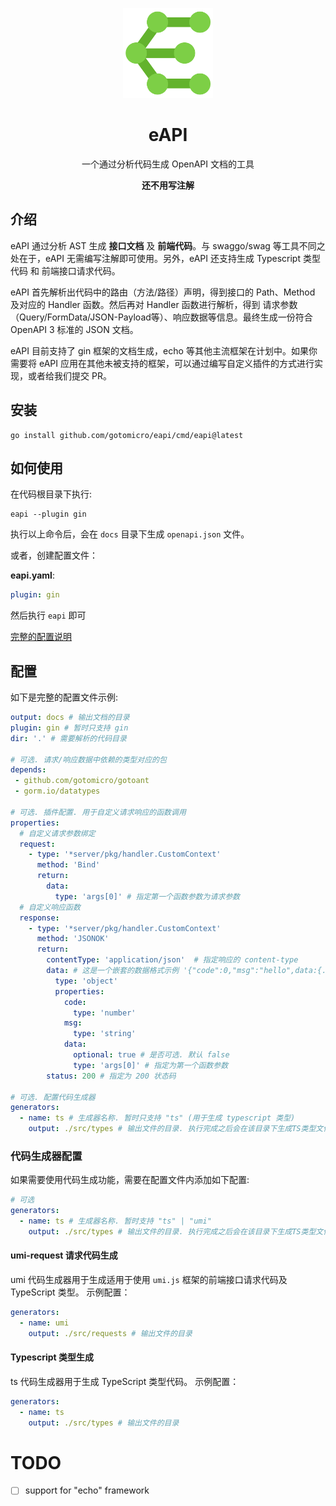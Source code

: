 <p align="center">
  <img width="144px" src="docs/logo.png" />
</p>

<h1 align="center">eAPI</h1>
<p align="center">一个通过分析代码生成 OpenAPI 文档的工具</p>
<p align="center"><b>还不用写注解</b></p>

## 介绍

eAPI 通过分析 AST 生成 **接口文档** 及 **前端代码**。与 swaggo/swag 等工具不同之处在于，eAPI 无需编写注解即可使用。另外，eAPI 还支持生成 Typescript 类型代码 和 前端接口请求代码。

eAPI 首先解析出代码中的路由（方法/路径）声明，得到接口的 Path、Method 及对应的 Handler 函数。然后再对 Handler 函数进行解析，得到 请求参数（Query/FormData/JSON-Payload等）、响应数据等信息。最终生成一份符合 OpenAPI 3 标准的 JSON 文档。

eAPI 目前支持了 gin 框架的文档生成，echo 等其他主流框架在计划中。如果你需要将 eAPI 应用在其他未被支持的框架，可以通过编写自定义插件的方式进行实现，或者给我们提交 PR。

## 安装

```shell
go install github.com/gotomicro/eapi/cmd/eapi@latest
```

## 如何使用

在代码根目录下执行:
```shell
eapi --plugin gin
```

执行以上命令后，会在 `docs` 目录下生成 `openapi.json` 文件。

或者，创建配置文件：

**eapi.yaml**:
```yaml
plugin: gin
```

然后执行 `eapi` 即可

[完整的配置说明](#配置)

## 配置

如下是完整的配置文件示例:

```yaml
output: docs # 输出文档的目录
plugin: gin # 暂时只支持 gin
dir: '.' # 需要解析的代码目录

# 可选. 请求/响应数据中依赖的类型对应的包
depends:
 - github.com/gotomicro/gotoant
 - gorm.io/datatypes

# 可选. 插件配置. 用于自定义请求响应的函数调用
properties:
  # 自定义请求参数绑定
  request:
    - type: '*server/pkg/handler.CustomContext'
      method: 'Bind'
      return:
        data:
          type: 'args[0]' # 指定第一个函数参数为请求参数
  # 自定义响应函数
  response:
    - type: '*server/pkg/handler.CustomContext'
      method: 'JSONOK'
      return:
        contentType: 'application/json'  # 指定响应的 content-type
        data: # 这是一个嵌套的数据格式示例 '{"code":0,"msg":"hello",data:{...}}'
          type: 'object'
          properties:
            code:
              type: 'number'
            msg:
              type: 'string'
            data:
              optional: true # 是否可选. 默认 false
              type: 'args[0]' # 指定为第一个函数参数
        status: 200 # 指定为 200 状态码

# 可选. 配置代码生成器
generators:
  - name: ts # 生成器名称. 暂时只支持 "ts" (用于生成 typescript 类型)
    output: ./src/types # 输出文件的目录. 执行完成之后会在该目录下生成TS类型文件
```

### 代码生成器配置

如果需要使用代码生成功能，需要在配置文件内添加如下配置:
```yaml
# 可选
generators:
  - name: ts # 生成器名称. 暂时支持 "ts" | "umi" 
    output: ./src/types # 输出文件的目录. 执行完成之后会在该目录下生成TS类型文件
```

#### umi-request 请求代码生成
   
   umi 代码生成器用于生成适用于使用 `umi.js` 框架的前端接口请求代码及 TypeScript 类型。
   示例配置：
   ```yaml
   generators:
     - name: umi
       output: ./src/requests # 输出文件的目录
   ```
  
#### Typescript 类型生成

   ts 代码生成器用于生成 TypeScript 类型代码。
   示例配置：
   ```yaml
   generators:
     - name: ts
       output: ./src/types # 输出文件的目录
   ```

# TODO
- [ ] support for "echo" framework
